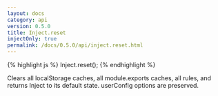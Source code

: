 ```yaml
---
layout: docs
category: api
version: 0.5.0
title: Inject.reset
injectOnly: true
permalink: /docs/0.5.0/api/inject.reset.html
---
```


{% highlight js %}
Inject.reset();
{% endhighlight %}

Clears all localStorage caches, all module.exports caches, all rules, and returns Inject to its default state. userConfig options are preserved.